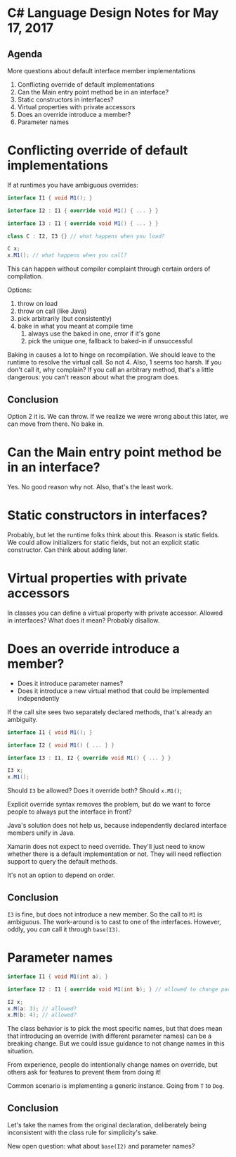 # C# Language Design Notes for May 17, 2017

## Agenda

More questions about default interface member implementations

1. Conflicting override of default implementations
2. Can the Main entry point method be in an interface?
3. Static constructors in interfaces?
4. Virtual properties with private accessors
5. Does an override introduce a member?
6. Parameter names

# Conflicting override of default implementations

If at runtimes you have ambiguous overrides:

``` c#
interface I1 { void M1(); }

interface I2 : I1 { override void M1() { ... } } 

interface I3 : I1 { override void M1() { ... } } 

class C : I2, I3 {} // what happens when you load?

C x;
x.M1(); // what happens when you call?
```

This can happen without compiler complaint through certain orders of compilation.

Options:
1. throw on load
2. throw on call (like Java)
3. pick arbitrarily (but consistently)
4. bake in what you meant at compile time
	1. always use the baked in one, error if it's gone
	2. pick the unique one, fallback to baked-in if unsuccessful

Baking in causes a lot to hinge on recompilation. We should leave to the runtime to resolve the virtual call. So not 4. Also, 1 seems too harsh. If you don't call it, why complain? If you call an arbitrary method, that's a little dangerous: you can't reason about what the program does.

## Conclusion
Option 2 it is. We can throw. If we realize we were wrong about this later, we can move from there. No bake in.


# Can the Main entry point method be in an interface?
Yes. No good reason why not. Also, that's the least work.


# Static constructors in interfaces?
Probably, but let the runtime folks think about this. Reason is static fields. We could allow initializers for static fields, but not an explicit static constructor. Can think about adding later.


# Virtual properties with private accessors
In classes you can define a virtual property with private accessor. Allowed in interfaces? What does it mean? Probably disallow.


# Does an override introduce a member?

- Does it introduce parameter names?
- Does it introduce a new virtual method that could be implemented independently

If the call site sees two separately declared methods, that's already an ambiguity.

``` c#
interface I1 { void M1(); }

interface I2 { void M1() { ... } }

interface I3 : I1, I2 { override void M1() { ... } }

I3 x;
x.M1();
```

Should `I3` be allowed? Does it override both?
Should `x.M1()`;

Explicit override syntax removes the problem, but do we want to force people to always put the interface in front?

Java's solution does not help us, because independently declared interface members unify in Java.

Xamarin does not expect to need override. They'll just need to know whether there is a default implementation or not. They will need reflection support to query the default methods.

It's not an option to depend on order.

## Conclusion
`I3` is fine, but does not introduce a new member. So the call to `M1` is ambiguous. The work-around is to cast to one of the interfaces. However, oddly, you *can* call it through `base(I3)`.


# Parameter names

``` c#
interface I1 { void M1(int a); }

interface I2 : I1 { override void M1(int b); } // allowed to change parameter names?

I2 x;
x.M(a: 3); // allowed?
x.M(b: 4); // allowed?
```

The class behavior is to pick the most specific names, but that does mean that introducing an override (with different parameter names) can be a breaking change. But we could issue guidance to not change names in this situation.

From experience, people do intentionally change names on override, but others ask for features to prevent them from doing it!

Common scenario is implementing a generic instance. Going from `T` to `Dog`.

## Conclusion
Let's take the names from the original declaration, deliberately being inconsistent with the class rule for simplicity's sake.

New open question: what about `base(I2)` and parameter names?